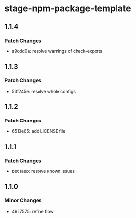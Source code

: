 # stage-npm-package-template

## 1.1.4

### Patch Changes

- a9ddd0a: resolve warnings of check-exports

## 1.1.3

### Patch Changes

- 53f245e: resolve whole configs

## 1.1.2

### Patch Changes

- 6513e65: add LICENSE file

## 1.1.1

### Patch Changes

- be61aeb: resolve known issues

## 1.1.0

### Minor Changes

- 4957575: refine flow
